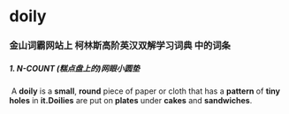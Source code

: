 # doily

### 金山词霸网站上 柯林斯高阶英汉双解学习词典 中的词条

##### 1. N-COUNT (糕点盘上的)网眼小圆垫

​	A **doily** is a **small**, **round** piece of paper or cloth that has a **pattern** of **tiny holes** in **it.Doilies** are put on **plates** under **cakes** and **sandwiches**.